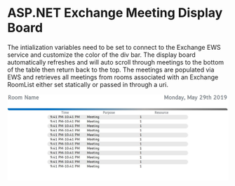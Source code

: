# ASP.NET Exchange Meeting Display Board

  The intialization variables need to be set to connect to the Exchange EWS service and customize the color of the div bar.  The display board automatically refreshes and will auto scroll through meetings to the bottom of the table then return back to the top.  The meetings are populated via EWS and retrieves all meetings from rooms associated with an Exchange RoomList either set statically or passed in through a uri. 

![Example](Example.jpg)
